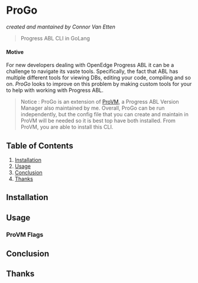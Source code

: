 # ProGo

_created and mantained by Connor Van Etten_

> Progress ABL CLI in GoLang

#### Motive

For new developers dealing with OpenEdge Progress ABL it can be a challenge to navigate its vaste tools. Specifically, the fact that ABL has multiple different tools for viewing DBs, editing your code, compiling and so on. _ProGo_ looks to improve on this problem by making custom tools for your to help with working with Progress ABL.

> Notice : ProGo is an extension of [ProVM](https://github.com/Crvanetten15/provm), a Progress ABL Version Manager also maintained by me. Overall, ProGo can be run independently, but the config file that you can create and maintain in ProVM will be needed so it is best top have both installed. From ProVM, you are able to install this CLI.

## Table of Contents

1. [Installation](#installation)
2. [Usage](#usage)
3. [Conclusion](#conclusion)
4. [Thanks](#thanks)

## Installation

## Usage

### ProVM Flags

## Conclusion

## Thanks
